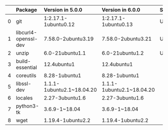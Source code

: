 <!-- markdown-link-check-disable -->

|    | Package              | Version in 5.0.0          | Version in 6.0.0          | Status   |
|---:|:---------------------|:--------------------------|:--------------------------|:---------|
|  0 | git                  | 1:2.17.1-1ubuntu0.12      | 1:2.17.1-1ubuntu0.13      | UPDATED  |
|  1 | libcurl4-openssl-dev | 7.58.0-2ubuntu3.19        | 7.58.0-2ubuntu3.21        | UPDATED  |
|  2 | unzip                | 6.0-21ubuntu1.1           | 6.0-21ubuntu1.2           | UPDATED  |
|  3 | build-essential      | 12.4ubuntu1               | 12.4ubuntu1               |          |
|  4 | coreutils            | 8.28-1ubuntu1             | 8.28-1ubuntu1             |          |
|  5 | libssl-dev           | 1.1.1-1ubuntu2.1~18.04.20 | 1.1.1-1ubuntu2.1~18.04.20 |          |
|  6 | locales              | 2.27-3ubuntu1.6           | 2.27-3ubuntu1.6           |          |
|  7 | python3-tk           | 3.6.9-1~18.04             | 3.6.9-1~18.04             |          |
|  8 | wget                 | 1.19.4-1ubuntu2.2         | 1.19.4-1ubuntu2.2         |          |